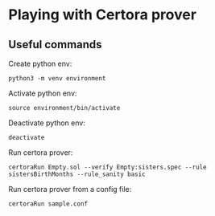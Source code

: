 # Playing with Certora prover

## Useful commands
Create python env:
```
python3 -m venv environment
```

Activate python env:
```
source environment/bin/activate
```

Deactivate python env:
```
deactivate
```

Run certora prover:
```
certoraRun Empty.sol --verify Empty:sisters.spec --rule sistersBirthMonths --rule_sanity basic
```

Run certora prover from a config file:
```
certoraRun sample.conf
```
